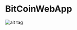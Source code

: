 # BitCoinWebApp
![alt tag](https://codeship.com/projects/327863b0-1713-0134-478c-3e8c5d75eee7/status?branch=master)